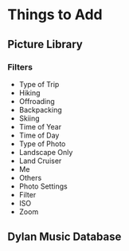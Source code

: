 # Things to Add
## Picture Library
### Filters
* Type of Trip
 * Hiking
 * Offroading
 * Backpacking
 * Skiing
* Time of Year
* Time of Day
* Type of Photo
 * Landscape Only
 * Land Cruiser
 * Me
 * Others
* Photo Settings
 * Filter
 * ISO
 * Zoom


## Dylan Music Database
